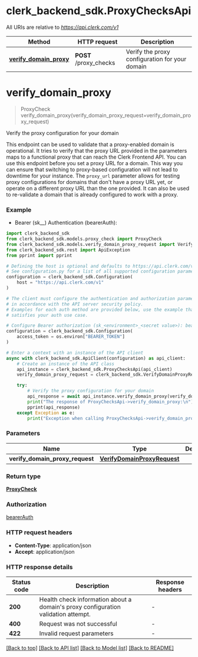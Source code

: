 # clerk_backend_sdk.ProxyChecksApi

All URIs are relative to *https://api.clerk.com/v1*

Method | HTTP request | Description
------------- | ------------- | -------------
[**verify_domain_proxy**](ProxyChecksApi.md#verify_domain_proxy) | **POST** /proxy_checks | Verify the proxy configuration for your domain


# **verify_domain_proxy**
> ProxyCheck verify_domain_proxy(verify_domain_proxy_request=verify_domain_proxy_request)

Verify the proxy configuration for your domain

This endpoint can be used to validate that a proxy-enabled domain is operational. It tries to verify that the proxy URL provided in the parameters maps to a functional proxy that can reach the Clerk Frontend API.  You can use this endpoint before you set a proxy URL for a domain. This way you can ensure that switching to proxy-based configuration will not lead to downtime for your instance.  The `proxy_url` parameter allows for testing proxy configurations for domains that don't have a proxy URL yet, or operate on a different proxy URL than the one provided. It can also be used to re-validate a domain that is already configured to work with a proxy.

### Example

* Bearer (sk_<environment>_<secret value>) Authentication (bearerAuth):

```python
import clerk_backend_sdk
from clerk_backend_sdk.models.proxy_check import ProxyCheck
from clerk_backend_sdk.models.verify_domain_proxy_request import VerifyDomainProxyRequest
from clerk_backend_sdk.rest import ApiException
from pprint import pprint

# Defining the host is optional and defaults to https://api.clerk.com/v1
# See configuration.py for a list of all supported configuration parameters.
configuration = clerk_backend_sdk.Configuration(
    host = "https://api.clerk.com/v1"
)

# The client must configure the authentication and authorization parameters
# in accordance with the API server security policy.
# Examples for each auth method are provided below, use the example that
# satisfies your auth use case.

# Configure Bearer authorization (sk_<environment>_<secret value>): bearerAuth
configuration = clerk_backend_sdk.Configuration(
    access_token = os.environ["BEARER_TOKEN"]
)

# Enter a context with an instance of the API client
async with clerk_backend_sdk.ApiClient(configuration) as api_client:
    # Create an instance of the API class
    api_instance = clerk_backend_sdk.ProxyChecksApi(api_client)
    verify_domain_proxy_request = clerk_backend_sdk.VerifyDomainProxyRequest() # VerifyDomainProxyRequest |  (optional)

    try:
        # Verify the proxy configuration for your domain
        api_response = await api_instance.verify_domain_proxy(verify_domain_proxy_request=verify_domain_proxy_request)
        print("The response of ProxyChecksApi->verify_domain_proxy:\n")
        pprint(api_response)
    except Exception as e:
        print("Exception when calling ProxyChecksApi->verify_domain_proxy: %s\n" % e)
```



### Parameters


Name | Type | Description  | Notes
------------- | ------------- | ------------- | -------------
 **verify_domain_proxy_request** | [**VerifyDomainProxyRequest**](VerifyDomainProxyRequest.md)|  | [optional] 

### Return type

[**ProxyCheck**](ProxyCheck.md)

### Authorization

[bearerAuth](../README.md#bearerAuth)

### HTTP request headers

 - **Content-Type**: application/json
 - **Accept**: application/json

### HTTP response details

| Status code | Description | Response headers |
|-------------|-------------|------------------|
**200** | Health check information about a domain&#39;s proxy configuration validation attempt. |  -  |
**400** | Request was not successful |  -  |
**422** | Invalid request parameters |  -  |

[[Back to top]](#) [[Back to API list]](../README.md#documentation-for-api-endpoints) [[Back to Model list]](../README.md#documentation-for-models) [[Back to README]](../README.md)

